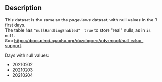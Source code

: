## Description 
This dataset is the same as the pageviews dataset, with null values in the 3 first days.  
The table has `"nullHandlingEnabled": true` to store "real" nulls, as in `is null`.  
See https://docs.pinot.apache.org/developers/advanced/null-value-support.

Days with null values: 
- 20210202
- 20210203
- 20210204
